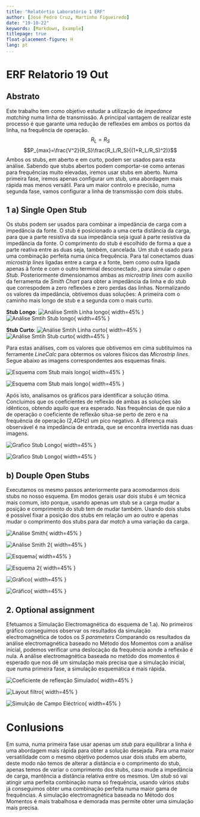 ```yaml
---
title: "Relatórtio Laboratório 1 ERF"
author: [José Pedro Cruz, Martinho Figueiredo]
date: "19-10-22"
keywords: [Markdown, Example]
titlepage: true
float-placement-figure: H
lang: pt
...
```


# ERF Relatorio 19 Out

## Abstrato
Este trabalho tem como objetivo estudar a utilização de _impedance matching_ numa linha de transmissão. A principal vantagem de realizar este processo é que garante uma redução de reflexões em ambos os portos da linha, na frequência de operação. 
$$R_L = R_S$$
$$P_{max}=\frac{V^2}{R_S}\frac{R_L/R_S}{(1+R_L/R_S)^2)}$$
Ambos os stubs, em aberto e em curto, podem ser usados para esta análise. Sabendo que stubs abertos podem comportar-se como antenas para frequências muito elevadas, iremos usar stubs em aberto. Numa primeira fase, iremos apenas configurar um stub, uma abordagem mais rápida mas menos versátil. Para um maior controlo e precisão, numa segunda fase, vamos configurar a linha de transmissão com dois stubs.


## 1 a) Single Open Stub
Os stubs podem ser usados para combinar a impedância de carga com a impedância da fonte. O stub é posicionado a uma certa distância da carga, para que a parte resistiva da sua impedância seja igual à parte resistiva da impedância da fonte. O comprimento do stub é escolhido de forma a que a parte reativa entre as duas seja, também, cancelada. Um stub é usado para uma combinação perfeita numa única frequência.
Para tal conectamos duas _microstrip lines_ ligadas entre a carga e a fonte, bem como outra ligada apenas à fonte e com o outro terminal desconectado , para simular o _open Stub_. Posteriormente dimensionamos ambas as _microstrip lines_ com auxilio da ferramenta de _Smith Chart_ para obter a impedância da linha e do stub que correspodem a zero reflexões e zero perdas das linhas. Normalizando os valores da impedância, obtivemos duas soluções: A primeira com o caminho mais longo de stub e a segunda com o mais curto.

__Stub Longo__:
![Análise Smtih Linha longo](Fotos/1.smith-linha.png){ width=45% } ![Análise Smtih Stub longo](Fotos/1.smith-stub.png){ width=45% }

__Stub Curto__:
![Análise Smtih Linha curto](Fotos/1.2.smith-linha.png){ width=45% } ![Análise Smtih Stub curto](Fotos/1.2.smith-stub.png){ width=45% }

Para estas análises, com os valores que obtivemos em cima subtituímos na ferramente _LineCalc_ para obtermos os valores físicos das _Microstrip lines_. Segue abaixo as imagens correspondentes aos esquemas finais.

![Esquema com Stub mais longo](Fotos/1.esquema.png){ width=45% } 

![Esquema com Stub mais longo](Fotos/1.2.esquema.png){ width=45% }

Após isto, analisamos os gráficos para identificar a solução ótima. Concluimos que os coeficientes de reflexão de ambas as soluções são idênticos, obtendo aquilo que era esperado. Nas frequências de que não a de operação o coeficiente de reflexão situa-se perto de zero e na frequência de operação (2,4GHz) um pico negativo. A diferença mais observável é na impedância de entrada, que se encontra invertida nas duas imagens.

![Grafico Stub Longo](Fotos/1.grafico.png){ width=45% } 

![Grafico Stub Longo](Fotos/1.2.grafico.png){ width=45% }

## b)  Douple Open Stubs
Executamos os mesmo passos anteriormente para acomodarmos dois stubs no nosso esquema. Em modos gerais usar dois stubs é um técnica mais comum, isto porque, usando apenas um stub se a carga mudar a posição e comprimento do stub tem de mudar também. Usando dois stubs é possível fixar a posição dos stubs em relação um ao outro e apenas mudar o comprimento dos stubs para dar _match_ a uma variação da carga.


![Análise Smith](Fotos/1.b.smith.png){ width=45% } 

![Análise Smith 2](Fotos/1.b.2.smith.png){ width=45% }

![Esquema](Fotos/1.b.esquema.png){ width=45% }

![Esquema 2](Fotos/1.b.2.esquema.png){ width=45% } 

![Gráfico](Fotos/1.b.grafico.png){ width=45% }

![Gráfico](Fotos/1.b.2.grafico.png){ width=45% } 

## 2. Optional assignment

Efetuamos a Simulação Electromagnética do esquema de 1.a). No primeiros gráfico conseguimos observar os resultados da simulação electromagnética de todos os _S parameters_ Comparando os resultados da análise electromagnética baseado no Método dos Momentos com a análise inicial, podemos verificar uma deslocação da frequência aonde a reflexão é nula. A análise electromagnética baseada no metódo dos momentos é esperado que nos dê um simulação mais precisa que a simulação inicial, que numa primeira fase, a simulação esquemática é mais rápida.

![Coeficiente de reflexção Simulado](Fotos/em3.png){ width=45% }

![Layout filtro](Fotos/Em1.png){ width=45% }

![Simulção de Campo Eléctrico](Fotos/em2.png){ width=45% }



# Conlusions

Em suma, numa primeira fase usar apenas um _stub_ para equilibrar a linha é uma abordagem mais rápida para obter a solução desejada. Para uma maior versatilidade com o mesmo objetivo podemos usar dois _stubs_ em aberto, deste modo não temos de alterar a distância e o comprimento do stub, apenas temos de variar o comprimento dos stubs, caso mude a impedância de carga, mantência a distância relativa entre os mesmos. Um _stub_ só vai atingir uma perfeita combinação numa só frequência, usando vários _stubs_ já conseguimos obter uma combinação perfeita numa maior gama de frequências. A simulação electromagnética baseada no Método dos Momentos é mais trabalhosa e demorada mas permite obter uma simulação mais precisa.
